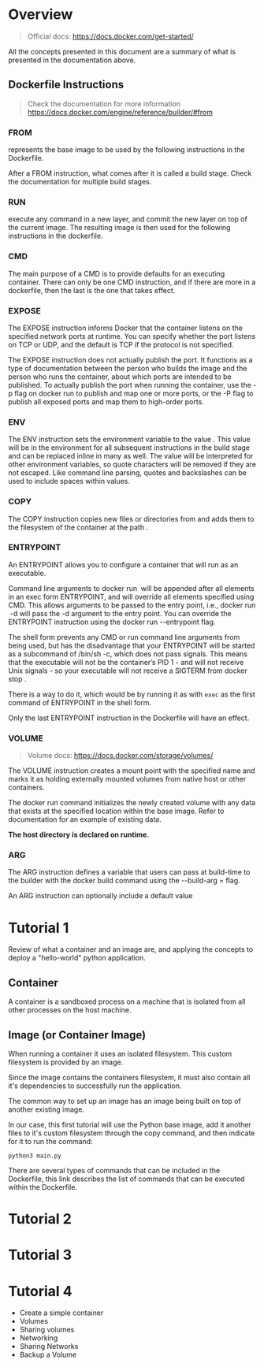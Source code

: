 # Overview

> Official docs:
> https://docs.docker.com/get-started/

All the concepts presented in this document are a summary of what is presented in the documentation above.

## Dockerfile Instructions

> Check the documentation for more information
> https://docs.docker.com/engine/reference/builder/#from

### FROM

represents the base image to be used by the following instructions in the Dockerfile.

After a FROM instruction, what comes after it is called a build stage. Check the documentation for multiple build stages.

### RUN 

execute any command in a new layer, and commit the new layer on top of the current image. The resulting image is then used for the following instructions in the dockerfile.

### CMD

The main purpose of a CMD is to provide defaults for an executing container. There can only be one CMD instruction, and if there are more in a dockerfile, then the last is the one that takes effect.

### EXPOSE

The EXPOSE instruction informs Docker that the container listens on the specified network ports at runtime. You can specify whether the port listens on TCP or UDP, and the default is TCP if the protocol is not specified.

The EXPOSE instruction does not actually publish the port. It functions as a type of documentation between the person who builds the image and the person who runs the container, about which ports are intended to be published. To actually publish the port when running the container, use the -p flag on docker run to publish and map one or more ports, or the -P flag to publish all exposed ports and map them to high-order ports.

### ENV

The ENV instruction sets the environment variable <key> to the value <value>. This value will be in the environment for all subsequent instructions in the build stage and can be replaced inline in many as well. The value will be interpreted for other environment variables, so quote characters will be removed if they are not escaped. Like command line parsing, quotes and backslashes can be used to include spaces within values.

### COPY 

The COPY instruction copies new files or directories from <src> and adds them to the filesystem of the container at the path <dest>.

### ENTRYPOINT

An ENTRYPOINT allows you to configure a container that will run as an executable.

Command line arguments to docker run <image> will be appended after all elements in an exec form ENTRYPOINT, and will override all elements specified using CMD. This allows arguments to be passed to the entry point, i.e., docker run <image> -d will pass the -d argument to the entry point. You can override the ENTRYPOINT instruction using the docker run --entrypoint flag.

The shell form prevents any CMD or run command line arguments from being used, but has the disadvantage that your ENTRYPOINT will be started as a subcommand of /bin/sh -c, which does not pass signals. This means that the executable will not be the container’s PID 1 - and will not receive Unix signals - so your executable will not receive a SIGTERM from docker stop <container>.

There is a way to do it, which would be by running it as with `exec` as the first command of ENTRYPOINT in the shell form.

Only the last ENTRYPOINT instruction in the Dockerfile will have an effect.

### VOLUME

> Volume docs:
> https://docs.docker.com/storage/volumes/

The VOLUME instruction creates a mount point with the specified name and marks it as holding externally mounted volumes from native host or other containers.

The docker run command initializes the newly created volume with any data that exists at the specified location within the base image. Refer to documentation for an example of existing data.

**The host directory is declared on runtime.**

### ARG

The ARG instruction defines a variable that users can pass at build-time to the builder with the docker build command using the --build-arg <varname>=<value> flag.

An ARG instruction can optionally include a default value


# Tutorial 1 

Review of what a container and an image are, and applying the concepts to deploy a "hello-world" python application.

## Container

A container is a sandboxed process on a machine that is isolated from all other processes on the host machine.

## Image (or Container Image)

When running a container it uses an isolated filesystem. This custom filesystem is provided by an image. 

Since the image contains the containers filesystem, it must also contain all it's dependencies to successfully run the application.

The common way to set up an image has an image being built on top of another existing image.

In our case, this first tutorial will use the Python base image, add it another files to it's custom filesystem through the copy command, and then indicate for it to run the command:

```python3 main.py```

There are several types of commands that can be included in the Dockerfile, this link describes the list of commands that can be executed within the Dockerfile.

# Tutorial 2

# Tutorial 3

# Tutorial 4 



- Create a simple container
- Volumes
- Sharing volumes
- Networking
- Sharing Networks
- Backup a Volume